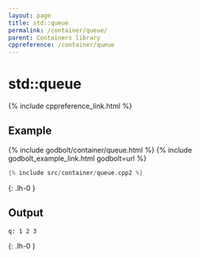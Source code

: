 ```yaml
---
layout: page
title: std::queue
permalink: /container/queue/
parent: Containers library
cppreference: /container/queue
---
```

# std::queue

{% include cppreference_link.html %}

## Example

{% include godbolt/container/queue.html %}
{% include godbolt_example_link.html godbolt=url %}

```cpp
{% include src/container/queue.cpp2 %}
```
{: .lh-0 }

## Output

```
q: 1 2 3 
```
{: .lh-0 }
